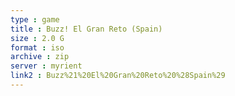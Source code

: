 ```yaml
---
type : game
title : Buzz! El Gran Reto (Spain)
size : 2.0 G
format : iso
archive : zip
server : myrient
link2 : Buzz%21%20El%20Gran%20Reto%20%28Spain%29
---
```

